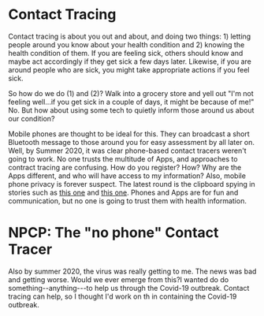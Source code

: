 # Contact Tracing

Contact tracing is about you out and about, and doing two things: 1) letting people around you know about your health condition and 2) knowing the health condition of them. If you are feeling sick, others should know and maybe act accordingly if they get sick a few days later.  Likewise, if you are around people who are sick, you might take appropriate actions if you feel sick.

So how do we do (1) and (2)? Walk into a grocery store and yell out "I'm not feeling well...if you get sick in a couple of days, it might be because of me!" No.  But how about using some tech to quietly inform those around us about our condition?

Mobile phones are thought to be ideal for this. They can broadcast a short Bluetooth message to those around you for easy assessment by all later on. Well, by Summer 2020, it was clear phone-based contact tracers weren't going to work. No one trusts the multitude of Apps, and approaches to contract tracing are confusing. How do you register? How? Why are the Apps different, and who will have access to my information? Also, mobile phone privacy is forever suspect. The latest round is the clipboard spying in stories such as [this one](https://www.computing.co.uk/news/4017082/tiktok-spying-clipboard-researchers-warn-iphone-users) and [this one](https://www.forbes.com/sites/daveywinder/2020/07/04/apple-ios-14-catches-microsofts-linkedin-spying-on-clipboard-tiktok-apps-privacy-iphone-ipad-macbook/#ecac5085896e). Phones and Apps are for fun and communication, but no one is going to trust them with health information.

# NPCP: The "no phone" Contact Tracer

Also by summer 2020, the virus was really getting to me. The news was bad and getting worse.  Would we ever emerge from this?I wanted do do something--anything---to help us through the Covid-19 outbreak. Contact tracing can help, so I thought I'd work on th in containing the Covid-19 outbreak.






